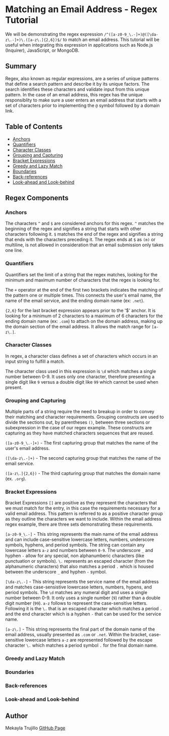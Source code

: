 # Matching an Email Address - Regex Tutorial

We will be demonstrating the regex expression `/^([a-z0-9_\.-]+)@([\da-z\.-]+)\.([a-z\.]{2,6})$/` to match an email address. This tutorial will be useful when integrating this expression in applications such as Node.js (Inquirer), JavaScript, or MongoDB.

## Summary

Regex, also known as regular expressions, are a series of unique patterns that define a search pattern and describe it by its unique factors. The search identifies these characters and validate input from this unique pattern. In the case of an email address, this regex has the unique responsiblity to make sure a user enters an email address that starts with a set of characters prior to implementing the `@` symbol followed by a domain link. 

## Table of Contents

- [Anchors](#anchors)
- [Quantifiers](#quantifiers)
- [Character Classes](#character-classes)
- [Grouping and Capturing](#grouping-and-capturing)
- [Bracket Expressions](#bracket-expressions)
- [Greedy and Lazy Match](#greedy-and-lazy-match)
- [Boundaries](#boundaries)
- [Back-references](#back-references)
- [Look-ahead and Look-behind](#look-ahead-and-look-behind)

## Regex Components

### Anchors

The characters `^` and `$` are considered anchors for this regex. `^` matches the beginning of the regex and signifies a string that starts with other characters following it. `$` matches the end of the regex and signifies a string that ends with the characters preceding it. The regex ends at `$` as `(m)` or multiline, is not allowed in consideration that an email submission only takes one line.

### Quantifiers

Quantifiers set the limit of a string that the regex matches, looking for the minimum and maximum number of characters that the regex is looking for. 

The `+` operator at the end of the first two brackets indicates the matching of the pattern one or multiple times. This connects the user's email name, the name of the email service, and the ending domain name (ex: `.net`). 

`{2,6}` for the last bracket expression appears prior to the '$' anchor. It is looking for a minimum of 2 characters to a maximum of 6 characters for the ending domain name (ex: `.com`) to attach on the domain address, making up the domain section of the email address. It allows the match range for `[a-z\.]`.

### Character Classes

In regex, a character class defines a set of characters which occurs in an input string to fulfill a match.

The character class used in this expression is `\d` which matches a single number between 0-9. It uses only one character, therefore presenting a single digit like `9` versus a double digit like `99` which cannot be used when present. 

### Grouping and Capturing

Multiple parts of a string require the need to breakup in order to convey their matching and character requirements. Grouping constructs are used to divide the sections out, by parentheses `()`, between three sections or subexpression in the case of our regex example. These constructs are capturing as they have matched characters sequences that are reused.

`([a-z0-9_\.-]+)` - The first capturing group that matches the name of the user's email address.

`([\da-z\.-]+)` - The second capturing group that matches the name of the email service.

`([a-z\.]{2,6})` - The third capturing group that matches the domain name (ex. `.org`).

### Bracket Expressions

Bracket Expressions `[]` are positive as they represent the characters that we must match for the entry, in this case the requirements necessary for a valid email address. This pattern is referred to as a positive character group as they outline the characters we want to include. Within the email address regex example, there are three sets demonstrating these requirements.

`[a-z0-9_\.-]` - This string represents the main name of the email address and can include case-sensitive lowercase letters, numbers, underscore symbols, hyphens, and period symbols. The string can contain any lowercase letters `a-z` and numbers between `0-9`. The underscore `_` and hyphen `-` allow for any special, non alphanumberic characters (like punctuation or symbols). `\.` represents an escaped character (from the alphanumeric characters) that also matches a period `.` which is housed between the underscore `_` and hyphen `-` symbol.

`[\da-z\.-]` - This string represents the service name of the email address and matches case-sensistive lowercase letters, numbers, hypens, and period symbols. The `\d` matches any numeral digit and uses a single number between 0-9. It only uses a single number (`9`) rather than a double digit number (`99`). `a-z` follows to represent the case-sensitive letters. Following it is the `\.` that is an escaped character which matches a period `.` and the end character which is a hyphen `-` that can be used for the service name.

`[a-z\.]` - This string represents the final part of the domain name of the email address, usually presented as `.com` or `.net`. Within the bracket, case-sensitive lowercase letters `a-z` are represented followed by the escape character `\.` which matches a period symbol `.` for the final domain name. 

### Greedy and Lazy Match

### Boundaries

### Back-references

### Look-ahead and Look-behind

## Author

Mekayla Trujillo 
[GitHub Page](https://github.com/trujilml)

